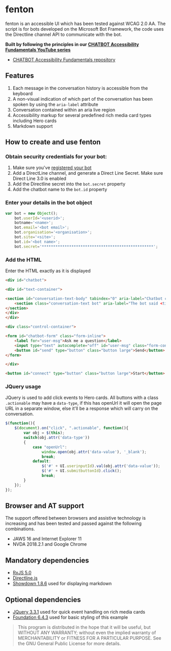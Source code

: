 
# fenton
fenton is an accessible UI which has been tested against WCAG 2.0 AA. The script is for bots developed on the Microsoft Bot Framework, the code uses the Directline channel API to communicate with the bot.

**Built by following the principles in our [CHATBOT Accessibility Fundamentals YouTube series](https://www.youtube.com/playlist?list=PLknXoWiYr_QynKoP276ZlGV73aM8uWdq_)**

* [CHATBOT Accessibility Fundamentals repository](https://github.com/canaxess/canaxess-teaches/tree/master/chatbot-accessibility-fundamentals)

## Features
1. Each message in the conversation history is accessible from the keyboard
2. A non-visual indication of which part of the conversation has been spoken by using the `aria-label` attribute
3. Conversation contained within an aria live region
4. Accessibility markup for several predefined rich media card types including Hero cards
5. Markdown support
## How to create and use fenton
### Obtain security credentials for your bot:
1. Make sure you've [registered your bot](https://dev.botframework.com/bots/new)
2. Add a DirectLine channel, and generate a Direct Line Secret. Make sure Direct Line 3.0 is enabled
3. Add the Directline secret into the `bot.secret` property
4. Add the chatbot name to the `bot.id` property
### Enter your details in the bot object
```js
var bot = new Object();
	bot.userId='<userid>';
	botname='<name>';
	bot.email='<bot email>';
	bot.organisation='<organisation>';
	bot.site='<site>';
	bot.id='<bot name>';
	bot.secret='*************************************************';
```
### Add the HTML
Enter the HTML exactly as it is displayed
```html
<div id="chatbot">

<div id="text-container">

<section id="conversation-text-body" tabindex="0" aria-label="Chatbot conversation" aria-live="polite">
	<section class="conversation-text bot" aria-label="The bot said <time>">Hello, how are you?</section>
</section>
</div>
</div>

<div class="control-container">

<form id="chatbot-form" class="form-inline">
	<label for="user-msg">Ask me a question</label>
	<input type="text" autocomplete="off" id="user-msg" class="form-control">
	<button id="send" type="button" class="button large">Send</button>                     
</form>

</div>

<button id="connect" type="button" class="button large">Start</button>
```
### JQuery usage
JQuery is used to add click events to Hero cards. All buttons with a class `.actionable` may have a `data-type`, if this has openUrl it will open the page URL in a separate window, else it'll be a response which will carry on the conversation.
```js
$(function(){
	$(document).on("click", ".actionable", function(){
		var obj = $(this);
		switch(obj.attr('data-type'))
		{
			case "openUrl":
				window.open(obj.attr('data-value'), '_blank');
				break;
			default:
				$('#' + UI.userinputId).val(obj.attr('data-value'));
				$('#' + UI.submitbuttonId).click();
				break;
		}
	});
});	
```
## Browser and AT support
The support offered between browsers and assistive technology is increasing and has been tested and passed against the following combinations.
- JAWS 16 and Internet Explorer 11
- NVDA 2018.2.1 and Google Chrome
## Mandatory dependencies
- [RxJS 5.0](https://github.com/ReactiveX/rxjs)
- [Directline.js](https://github.com/Microsoft/BotFramework-DirectLineJS)
- [Showdown 1.8.6](http://showdownjs.com/) used for displaying markdown
## Optional dependencies
- [JQuery 3.3.1](https://jquery.com/download/) used for quick event handling on rich media cards
- [Foundation 6.4.3](https://foundation.zurb.com/sites/download.html/) used for basic styling of this example
> This program is distributed in the hope that it will be useful, but WITHOUT ANY WARRANTY; without even the implied warranty of MERCHANTABILITY or FITNESS FOR A PARTICULAR PURPOSE. See the GNU General Public License for more details.
